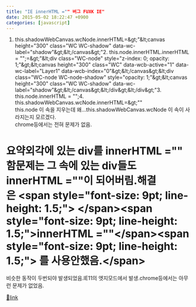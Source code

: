 ```yaml
---
title: "IE innerHTML ="" 버그 FUXK IE"
date: 2015-05-02 18:22:47 +0900
categories: [javascript]
---
```


1. this.shadowWebCanvas.wcNode.innerHTML=&amp;gt;"&amp;lt;canvas height="300" class="WC WC-shadow" data-wc-label="shadow"&amp;gt;&amp;lt;/canvas&amp;gt;"2. this.node.innerHTML.innerHTML = "";=&amp;gt;"&amp;lt;div class="WC-node" style="z-index: 0; opacity: 1;"&amp;gt;&amp;lt;canvas height="300" class="WC" data-wcb-active="1" data-wc-label="Layer1" data-wcb-index="0"&amp;gt;&amp;lt;/canvas&amp;gt;&amp;lt;div class="WC-node WC-node-shadow" style="opacity: 1;"&amp;gt;&amp;lt;canvas height="300" class="WC WC-shadow" data-wc-label="shadow"&amp;gt;&amp;lt;/canvas&amp;gt;&amp;lt;/div&amp;gt;&amp;lt;/div&amp;gt;"3. this.node.innerHTML = "";4. this.shadowWebCanvas.wcNode.innerHTML=&amp;gt;""  
this.node 이 속을 지우는데 왜...this.shadowWebCanvas.wcNode 이 속이 사라지는지 모르겠다.  
chrome등에서는 전혀 문제가 없음.  
# 요약외각에 있는 div를 innerHTML ="" 함문제는 그 속에 있는 div들도 innerHTML =""이 되어버림.해결은 &lt;span style="font-size: 9pt; line-height: 1.5;"&gt; &lt;/span&gt;&lt;span style="font-size: 9pt; line-height: 1.5;"&gt;innerHTML =""&lt;/span&gt;&lt;span style="font-size: 9pt; line-height: 1.5;"&gt; 를 사용안했음.&lt;/span&gt;  
비슷한 동작이 두번되야 발생되었음.IE11의 엣지모드에서 발생.chrome등에서는 아무런 문제가 없었음.


[🔗link](http://www.mins01.com/mh/tech/read/943)
